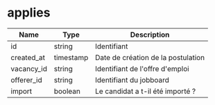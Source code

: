 # applies

|Name|Type|Description|
|---|---|---|
id |string|Identifiant|
created_at|timestamp|Date de création de la postulation
vacancy_id|string|Identifiant de l'offre d'emploi
offerer_id|string|Identifiant du jobboard
import|boolean|Le candidat a t-il été importé ? 